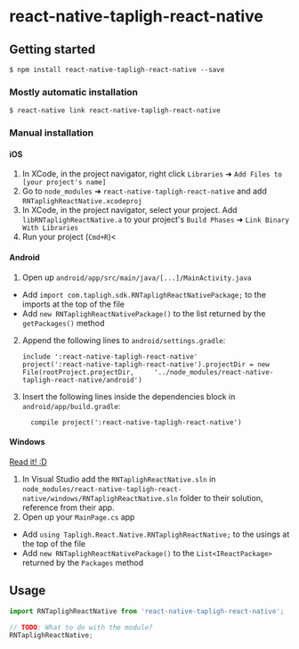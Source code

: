 
# react-native-tapligh-react-native

## Getting started

`$ npm install react-native-tapligh-react-native --save`

### Mostly automatic installation

`$ react-native link react-native-tapligh-react-native`

### Manual installation


#### iOS

1. In XCode, in the project navigator, right click `Libraries` ➜ `Add Files to [your project's name]`
2. Go to `node_modules` ➜ `react-native-tapligh-react-native` and add `RNTaplighReactNative.xcodeproj`
3. In XCode, in the project navigator, select your project. Add `libRNTaplighReactNative.a` to your project's `Build Phases` ➜ `Link Binary With Libraries`
4. Run your project (`Cmd+R`)<

#### Android

1. Open up `android/app/src/main/java/[...]/MainActivity.java`
  - Add `import com.tapligh.sdk.RNTaplighReactNativePackage;` to the imports at the top of the file
  - Add `new RNTaplighReactNativePackage()` to the list returned by the `getPackages()` method
2. Append the following lines to `android/settings.gradle`:
  	```
  	include ':react-native-tapligh-react-native'
  	project(':react-native-tapligh-react-native').projectDir = new File(rootProject.projectDir, 	'../node_modules/react-native-tapligh-react-native/android')
  	```
3. Insert the following lines inside the dependencies block in `android/app/build.gradle`:
  	```
      compile project(':react-native-tapligh-react-native')
  	```

#### Windows
[Read it! :D](https://github.com/ReactWindows/react-native)

1. In Visual Studio add the `RNTaplighReactNative.sln` in `node_modules/react-native-tapligh-react-native/windows/RNTaplighReactNative.sln` folder to their solution, reference from their app.
2. Open up your `MainPage.cs` app
  - Add `using Tapligh.React.Native.RNTaplighReactNative;` to the usings at the top of the file
  - Add `new RNTaplighReactNativePackage()` to the `List<IReactPackage>` returned by the `Packages` method


## Usage
```javascript
import RNTaplighReactNative from 'react-native-tapligh-react-native';

// TODO: What to do with the module?
RNTaplighReactNative;
```
  